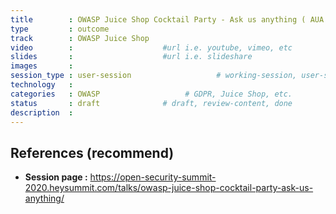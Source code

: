 ```yaml
---
title        : OWASP Juice Shop Cocktail Party - Ask us anything ( AUA )
type         : outcome
track        : OWASP Juice Shop
video        :                    #url i.e. youtube, vimeo, etc
slides       :                    #url i.e. slideshare
images       :
session_type : user-session                   # working-session, user-session, product-session
technology   :
categories   : OWASP                   # GDPR, Juice Shop, etc.
status       : draft              # draft, review-content, done
description  :
---
```


## References (recommend)

- **Session page :**
  https://open-security-summit-2020.heysummit.com/talks/owasp-juice-shop-cocktail-party-ask-us-anything/
